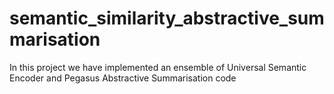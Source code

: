 # semantic_similarity_abstractive_summarisation

In this project we have implemented an ensemble of Universal Semantic Encoder and Pegasus Abstractive Summarisation code
